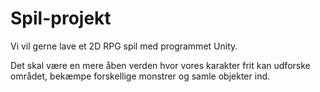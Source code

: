 # Spil-projekt

Vi vil gerne lave et 2D RPG spil med programmet Unity. 

Det skal være en mere åben verden hvor vores karakter frit kan udforske området, bekæmpe forskellige monstrer og samle objekter ind. 

